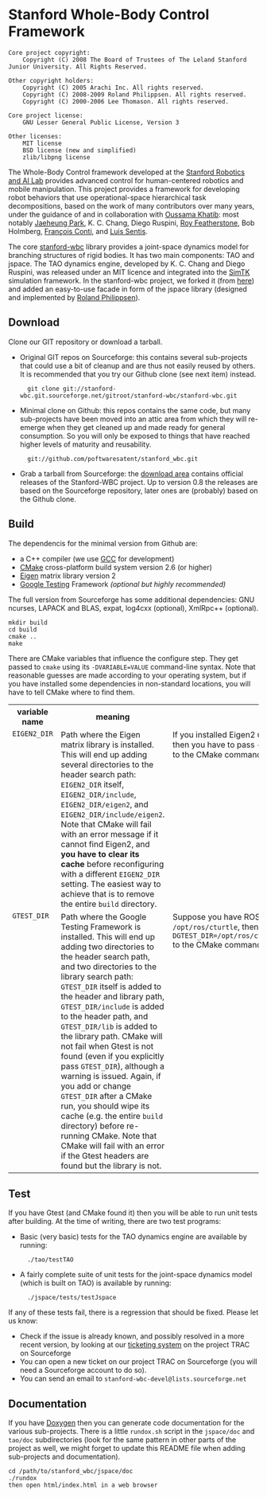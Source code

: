 Stanford Whole-Body Control Framework
=====================================

    Core project copyright:
        Copyright (C) 2008 The Board of Trustees of The Leland Stanford Junior University. All Rights Reserved.

    Other copyright holders:
        Copyright (C) 2005 Arachi Inc. All rights reserved.
        Copyright (C) 2008-2009 Roland Philippsen. All rights reserved.
    	Copyright (C) 2000-2006 Lee Thomason. All rights reserved.

    Core project license:
        GNU Lesser General Public License, Version 3

    Other licenses:
        MIT license
        BSD license (new and simplified)
        zlib/libpng license

The Whole-Body Control framework developed at the [Stanford Robotics
and AI Lab][] provides advanced control for human-centered robotics
and mobile manipulation.  This project provides a framework for
developing robot behaviors that use operational-space hierarchical
task decompositions, based on the work of many contributors over many
years, under the guidance of and in collaboration with [Oussama
Khatib][]: most notably [Jaeheung Park][], K. C. Chang, Diego Ruspini,
[Roy Featherstone][], Bob Holmberg, [François Conti][], and [Luis
Sentis][].

The core [stanford-wbc][] library provides a joint-space dynamics
model for branching structures of rigid bodies.  It has two main
components: TAO and jspace. The TAO dynamics engine, developed by
K. C. Chang and Diego Ruspini, was released under an MIT licence and
integrated into the [SimTK][] simulation framework. In the
stanford-wbc project, we forked it (from [here][tao-on-simtk]) and
added an easy-to-use facade in form of the jspace library (designed
and implemented by [Roland Philippsen][]).

[Stanford Robotics and AI Lab]: http://ai.stanford.edu/groups/manips/
[Oussama Khatib]: http://cs.stanford.edu/groups/manips/people/oussama-khatib
[Jaeheung Park]: http://plaza4.snu.ac.kr/~park73/wiki/index.php5/People
[Roy Featherstone]: http://users.cecs.anu.edu.au/~roy/
[François Conti]: http://cs.stanford.edu/groups/manips/people/francois-conti
[Luis Sentis]: http://www.me.utexas.edu/directory/faculty/sentis/luis/
[stanford-wbc]: https://github.com/poftwaresatent/stanford_wbc
[SimTK]: https://simtk.org/xml/index.xml
[tao-on-simtk]: https://simtk.org/home/tao_de
[Roland Philippsen]: http://cs.stanford.edu/groups/manips/people/roland-philippsen


Download
--------

Clone our GIT repository or download a tarball.

* Original GIT repos on Sourceforge: this contains several
  sub-projects that could use a bit of cleanup and are thus not easily
  reused by others. It is recommended that you try our Github clone
  (see next item) instead.

        git clone git://stanford-wbc.git.sourceforge.net/gitroot/stanford-wbc/stanford-wbc.git

* Minimal clone on Github: this repos contains the same code, but many
  sub-projects have been moved into an attic area from which they will
  re-emerge when they get cleaned up and made ready for general
  consumption. So you will only be exposed to things that have reached
  higher levels of maturity and reusability.

        git://github.com/poftwaresatent/stanford_wbc.git

* Grab a tarball from Sourceforge: the [download area][] contains
  official releases of the Stanford-WBC project. Up to version 0.8 the
  releases are based on the Sourceforge repository, later ones are
  (probably) based on the Github clone.

[download area]: http://sourceforge.net/projects/stanford-wbc/files/


Build
-----

The dependencis for the minimal version from Github are:

* a C++ compiler (we use [GCC][] for development)
* [CMake][] cross-platform build system version 2.6 (or higher)
* [Eigen][] matrix library version 2 
* [Google Testing][gtest] Framework _(optional but highly recommended)_

[gcc]: http://gcc.gnu.org/
[cmake]: http://www.cmake.org/
[eigen]: http://eigen.tuxfamily.org/
[gtest]: http://code.google.com/p/googletest/

The full version from Sourceforge has some additional dependencies:
GNU ncurses, LAPACK and BLAS, expat, log4cxx (optional), XmlRpc++
(optional).

    mkdir build
    cd build
    cmake ..
    make

There are CMake variables that influence the configure step. They get
passed to `cmake` using its `-DVARIABLE=VALUE` command-line
syntax. Note that reasonable guesses are made according to your
operating system, but if you have installed some dependencies in
non-standard locations, you will have to tell CMake where to find
them.

<table>
 <tr><th>variable name</th><th>meaning</th><th>example</th></tr>
 <tr>
  <td valign="top"><code>EIGEN2_DIR</code></td>
  <td valign="top">Path where the Eigen matrix library is installed. This will end
      up adding several directories to the header search path:
      <code>EIGEN2_DIR</code> itself, <code>EIGEN2_DIR/include</code>,
      <code>EIGEN2_DIR/eigen2</code>, and
      <code>EIGEN2_DIR/include/eigen2</code>.  Note that CMake will fail
      with an error message if it cannot find Eigen2, and <strong>you
      have to clear its cache</strong> before reconfiguring with a
      different <code>EIGEN2_DIR</code> setting. The easiest way to
      achieve that is to remove the entire <code>build</code> directory.</td>
  <td valign="top">If you installed Eigen2 underneath <code>/home/toto/eigen2</code>,
      then you have to pass <code>-DEIGEN2_DIR=/home/toto/eigen2</code>
      to the CMake command.</td>
 </tr>
 <tr>
  <td valign="top"><code>GTEST_DIR</code></td>
  <td valign="top">Path where the Google Testing Framework is installed. This will
      end up adding two directories to the header search path, and two
      directories to the library search path: <code>GTEST_DIR</code>
      itself is added to the header and library path,
      <code>GTEST_DIR/include</code> is added to the header path, and
      <code>GTEST_DIR/lib</code> is added to the library path.  CMake
      will not fail when Gtest is not found (even if you explicitly
      pass <code>GTEST_DIR</code>), although a warning is issued. Again,
      if you add or change <code>GTEST_DIR</code> after a CMake run, you
      should wipe its cache (e.g. the entire <code>build</code>
      directory) before re-running CMake. Note that CMake will fail
      with an error if the Gtest headers are found but the library is
      not.</td>
  <td valign="top">Suppose you have ROS cturtle installed underneath
      <code>/opt/ros/cturtle</code>, then all you have to do is pass
      <code>-DGTEST_DIR=/opt/ros/cturtle/ros/3rdparty/gtest/gtest</code>
      to the CMake command for Stanford-WBC.</td>
 </tr>
</table>


Test
----

If you have Gtest (and CMake found it) then you will be able to run
unit tests after building. At the time of writing, there are two test
programs:

* Basic (very basic) tests for the TAO dynamics engine are available
  by running:

        ./tao/testTAO

* A fairly complete suite of unit tests for the joint-space dynamics
  model (which is built on TAO) is available by running:

        ./jspace/tests/testJspace

If any of these tests fail, there is a regression that should be
fixed. Please let us know:

* Check if the issue is already known, and possibly resolved in a more
  recent version, by looking at our [ticketing system][] on the
  project TRAC on Sourceforge
* You can open a new ticket on our project TRAC on Sourceforge (you
  will need a Sourceforge account to do so).
* You can send an email to `stanford-wbc-devel@lists.sourceforge.net`

[ticketing system]: http://sourceforge.net/apps/trac/stanford-wbc/report


Documentation
-------------

If you have [Doxygen][] then you can generate code documentation for
the various sub-projects. There is a little `rundox.sh` script in the
`jspace/doc` and `tao/doc` subdirectories (look for the same pattern
in other parts of the project as well, we might forget to update this
README file when adding sub-projects and documentation).

    cd /path/to/stanford_wbc/jspace/doc
    ./rundox
    then open html/index.html in a web browser

[doxygen]: http://doxygen.org/
